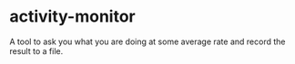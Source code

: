 activity-monitor
================

A tool to ask you what you are doing at some average rate and record the result to a file. 
